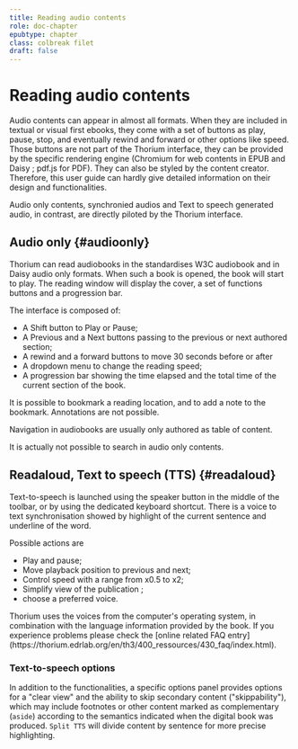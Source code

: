 ```yaml
---
title: Reading audio contents
role: doc-chapter
epubtype: chapter
class: colbreak filet
draft: false
---
```


# Reading audio contents

Audio contents can appear in almost all formats. When they are included in textual or visual first ebooks, they come with a set of buttons as play, pause, stop, and eventually rewind and forward or other options like speed. Those buttons are not part of the Thorium interface, they can be provided by the specific rendering engine (Chromium for web contents in EPUB and Daisy ; pdf.js for PDF). They can also be styled by the content creator. Therefore, this user guide can hardly give detailed information on their design and functionalities.

Audio only contents, synchronied audios and Text to speech generated audio, in contrast, are directly piloted by the Thorium interface.

## Audio only {#audioonly}

Thorium can read audiobooks in the standardises W3C audiobook and in Daisy audio only formats. When such a book is opened, the book will start to play. The reading window will display the cover, a set of functions buttons and a progression bar. 

The interface is composed of:
* A Shift button to Play or Pause;
* A Previous and a Next buttons passing to the previous or next authored section; 
* A rewind and a forward buttons to move 30 seconds before or after
* A dropdown menu to change the reading speed;
* A progression bar showing the time elapsed and the total time of the current section of the book.

It is possible to bookmark a reading location, and to add a note to the bookmark. Annotations are not possible.

Navigation in audiobooks are usually only authored as table of content.

It is actually not possible to search in audio only contents.


## Readaloud, Text to speech (TTS) {#readaloud}

Text-to-speech is launched using the speaker button in the middle of the
toolbar, or by using the dedicated keyboard shortcut. 
There is a voice to text synchronisation showed by 
highlight of the current sentence and underline of the word.

Possible actions are 

- Play and pause;
- Move playback position to previous and next;
- Control speed with a range from x0.5 to x2;
- Simplify view of the publication ;
- choose a preferred voice.


<div class="framed">
Thorium uses the voices from the computer's operating system, in
combination with the language information provided by the book. 
If you experience problems please check the 
[online related FAQ entry](https://thorium.edrlab.org/en/th3/400_ressources/430_faq/index.html).

</div>

### Text-to-speech options

In addition to the functionalities, a specific options panel provides options for a "clear view" and the ability to skip secondary content ("skippability"), which may include footnotes or other content marked as complementary (`aside`) according to the semantics indicated when the digital book was produced. `Split TTS` will divide content by sentence for more precise highlighting.

</section>
<section class="filet">
